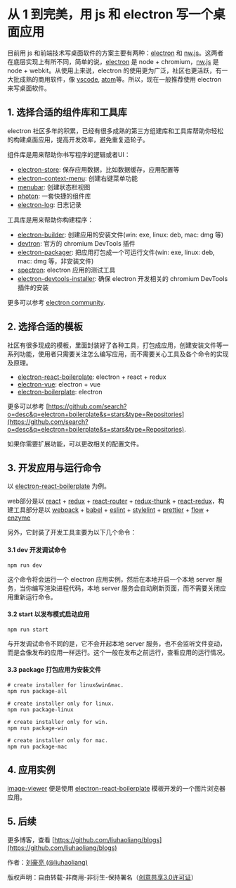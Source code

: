 # 从 1 到完美，用 js 和 electron 写一个桌面应用

目前用 js 和前端技术写桌面软件的方案主要有两种：[electron](https://github.com/electron/electron) 和 [nw.js](https://github.com/nwjs/nw.js)。这两者在底层实现上有所不同，简单的说，[electron](https://github.com/electron/electron) 是 node + chromium，[nw.js](https://github.com/nwjs/nw.js) 是 node + webkit。从使用上来说，electron 的使用更为广泛，社区也更活跃，有一大批成熟的商用软件，像 [vscode](https://github.com/Microsoft/vscode), [atom](https://github.com/atom/atom)等。所以，现在一般推荐使用 electron 来写桌面软件。

## 1. 选择合适的组件库和工具库

electron 社区多年的积累，已经有很多成熟的第三方组建库和工具库帮助你轻松的构建桌面应用，提高开发效率，避免重复造轮子。

组件库是用来帮助你书写程序的逻辑或者UI：

- [electron-store](https://github.com/sindresorhus/electron-store): 保存应用数据，比如数据缓存，应用配置等
- [electron-context-menu](https://github.com/sindresorhus/electron-context-menu): 创建右键菜单功能
- [menubar](https://github.com/maxogden/menubar): 创建状态栏视图
- [photon](https://github.com/connors/photon): 一套快捷的组件库
- [electron-log](https://github.com/megahertz/electron-log): 日志记录 

工具库是用来帮助你构建程序：

- [electron-builder](https://github.com/electron-userland/electron-builder): 创建应用的安装文件(win: exe, linux: deb, mac: dmg 等)   
- [devtron](https://github.com/electron/devtron): 官方的 chromium DevTools 插件  
- [electron-packager](https://github.com/electron-userland/electron-packager): 把应用打包成一个可运行文件(win: exe, linux: deb, mac: dmg 等，非安装文件)
- [spectron](https://github.com/electron/spectron): electron 应用的测试工具
- [electron-devtools-installer](https://github.com/MarshallOfSound/electron-devtools-installer): 确保 electron 开发相关的 chromium DevTools 插件的安装

更多可以参考 [electron community](https://electronjs.org/community).

## 2. 选择合适的模板

社区有很多现成的模板，里面封装好了各种工具，打包成应用，创建安装文件等一系列功能，使用者只需要关注怎么编写应用，而不需要关心工具及各个命令的实现及原理。

- [electron-react-boilerplate](https://github.com/chentsulin/electron-react-boilerplate): electron + react + redux 
- [electron-vue](https://github.com/SimulatedGREG/electron-vue): electron + vue 
- [electron-boilerplate](https://github.com/szwacz/electron-boilerplate): electron 

更多可以参考 [https://github.com/search?o=desc&q=electron+boilerplate&s=stars&type=Repositories](https://github.com/search?o=desc&q=electron+boilerplate&s=stars&type=Repositories).

如果你需要扩展功能，可以更改相关的配置文件。

## 3. 开发应用与运行命令

以 [electron-react-boilerplate](https://github.com/chentsulin/electron-react-boilerplate) 为例。

web部分是以 [react](https://github.com/facebook/react) + [redux](https://github.com/reduxjs/redux) + [react-router](https://github.com/ReactTraining/react-router) + [redux-thunk](https://github.com/reduxjs/redux-thunk) + [react-redux](https://github.com/reduxjs/react-redux)，构建工具部分是以 [webpack](https://github.com/webpack/webpack) + [babel](https://github.com/babel/babel) + [eslint](https://github.com/eslint/eslint) + [stylelint](https://github.com/stylelint/stylelint) + [prettier](https://github.com/prettier/prettier) + [flow](https://github.com/facebook/flow) + [enzyme](https://github.com/airbnb/enzyme) 

另外，它封装了开发工具主要为以下几个命令：

#### 3.1 dev 开发调试命令

```
npm run dev
``` 

这个命令将会运行一个 electron 应用实例，然后在本地开启一个本地 server 服务，当你编写渲染进程代码，本地 server 服务会自动刷新页面，而不需要关闭应用重新运行命令。

#### 3.2 start 以发布模式启动应用

```
npm run start
``` 

与开发调试命令不同的是，它不会开起本地 server 服务，也不会监听文件变动，而是会像发布的应用一样运行。这个一般在发布之前运行，查看应用的运行情况。

#### 3.3 package 打包应用为安装文件

```
# create installer for linux&win&mac.
npm run package-all

# create installer only for linux.
npm run package-linux

# create installer only for win.
npm run package-win

# create installer only for mac.
npm run package-mac
``` 

## 4. 应用实例

[image-viewer](https://github.com/liuhaoliang/image-viewer) 便是使用 [electron-react-boilerplate](https://github.com/chentsulin/electron-react-boilerplate) 模板开发的一个图片浏览器应用。

## 5. 后续

更多博客，查看 [https://github.com/liuhaoliang/blogs](https://github.com/liuhaoliang/blogs)

作者：[刘豪亮 (@liuhaoliang)](https://github.com/liuhaoliang)

版权声明：自由转载-非商用-非衍生-保持署名（[创意共享3.0许可证](https://creativecommons.org/licenses/by-nc-nd/3.0/deed.zh)）
